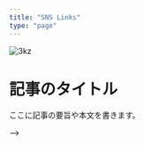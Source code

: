 ```yaml
---
title: "SNS Links"
type: "page"
---
```

<div class="profile-container">
  <div class="profile-image">
    <!-- 画像ファイルのパスは、プロジェクトの構造に依存します -->
    <img src="https://imagedelivery.net/TzzMDnIynS-86GWMogqUcw/95826390-b6c1-4dc8-1c39-a05303135900/public" alt="3kz">
  </div>
  <div class="profile-content">
    <!-- 記事のコンテンツ -->
    <h1>記事のタイトル</h1>
    <p>ここに記事の要旨や本文を書きます。</p>
  </div>
</div>
<!-- # About
{{< figure src="https://imagedelivery.net/TzzMDnIynS-86GWMogqUcw/95826390-b6c1-4dc8-1c39-a05303135900/public" width="250" class="profile_logo" >}}
## 3kz (ex nilnull)

<!-- ## SNS Links
* [![github](/images/sqkuare-github.svg) Github](https://github.com/nilnu1l)
* [![x](/images/square-x-twitter.svg) Github](https://twitter.com/3kz_z5ol) --> -->